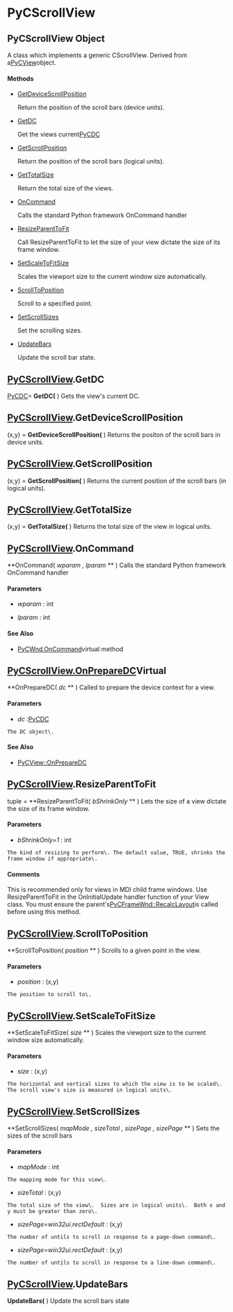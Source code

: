 # PyCScrollView

## PyCScrollView Object

A class which implements a generic CScrollView\.  Derived from a[PyCView](#pycview)object\.

#### Methods


  - [GetDeviceScrollPosition](PyCScrollView.md#pycscrollviewgetdevicescrollposition)

    Return the position of the scroll bars \(device units\)\.&nbsp;

  - [GetDC](PyCScrollView.md#pycscrollviewgetdc)

    Get the views current[PyCDC](#pycdc)&nbsp;

  - [GetScrollPosition](PyCScrollView.md#pycscrollviewgetscrollposition)

    Return the position of the scroll bars \(logical units\)\.&nbsp;

  - [GetTotalSize](PyCScrollView.md#pycscrollviewgettotalsize)

    Return the total size of the views\.&nbsp;

  - [OnCommand](PyCScrollView.md#pycscrollviewoncommand)

    Calls the standard Python framework OnCommand handler&nbsp;

  - [ResizeParentToFit](PyCScrollView.md#pycscrollviewresizeparenttofit)

    Call ResizeParentToFit to let the size of your view dictate the size of its frame window\.&nbsp;

  - [SetScaleToFitSize](PyCScrollView.md#pycscrollviewsetscaletofitsize)

    Scales the viewport size to the current window size automatically\.&nbsp;

  - [ScrollToPosition](PyCScrollView.md#pycscrollviewscrolltoposition)

    Scroll to a specified point\.&nbsp;

  - [SetScrollSizes](PyCScrollView.md#pycscrollviewsetscrollsizes)

    Set the scrolling sizes\.&nbsp;

  - [UpdateBars](PyCScrollView.md#pycscrollviewupdatebars)

    Update the scroll bar state\.&nbsp;


## [PyCScrollView](#pycscrollview)\.GetDC

[PyCDC](#pycdc)\= **GetDC\(** \)
Gets the view's current DC\.

## [PyCScrollView](#pycscrollview)\.GetDeviceScrollPosition

\(x,y\) \= **GetDeviceScrollPosition\(** \)
Returns the positon of the scroll bars in device units\.

## [PyCScrollView](#pycscrollview)\.GetScrollPosition

\(x,y\) \= **GetScrollPosition\(** \)
Returns the current position of the scroll bars \(in logical units\)\.

## [PyCScrollView](#pycscrollview)\.GetTotalSize

\(x,y\) \= **GetTotalSize\(** \)
Returns the total size of the view in logical units\.

## [PyCScrollView](#pycscrollview)\.OnCommand

 **OnCommand\( *wparam*  *, lparam* ** \)
Calls the standard Python framework OnCommand handler

#### Parameters


  -  *wparam* : int

    

  -  *lparam* : int

    

#### See Also


  - [PyCWnd\.OnCommand](PyCWnd.md#pycwndoncommand_virtual)virtual method

## [PyCScrollView\.OnPrepareDC](#pycscrollview)Virtual

 **OnPrepareDC\( *dc* ** \)
Called to prepare the device context for a view\.

#### Parameters


  -  *dc* :[PyCDC](#pycdc)

    The DC object\.

#### See Also


  - [PyCView::OnPrepareDC](PyCView.md#pycviewonpreparedc)

## [PyCScrollView](#pycscrollview)\.ResizeParentToFit

tuple \= **ResizeParentToFit\( *bShrinkOnly* ** \)
Lets the size of a view dictate the size of its frame window\.

#### Parameters


  -  *bShrinkOnly\=1* : int

    The kind of resizing to perform\. The default value, TRUE, shrinks the frame window if appropriate\.

#### Comments
This is recommended only for views in MDI child frame windows\.
Use ResizeParentToFit in the OnInitialUpdate handler function of your View class\.
You must ensure the parent's[PyCFrameWnd::RecalcLayout](PyCFrameWnd.md#pycframewndrecalclayout)is called before using this method\.

## [PyCScrollView](#pycscrollview)\.ScrollToPosition

 **ScrollToPosition\( *position* ** \)
Scrolls to a given point in the view\.

#### Parameters


  -  *position* : \(x,y\)

    The position to scroll to\.

## [PyCScrollView](#pycscrollview)\.SetScaleToFitSize

 **SetScaleToFitSize\( *size* ** \)
Scales the viewport size to the current window size automatically\.

#### Parameters


  -  *size* : \(x,y\)

    The horizontal and vertical sizes to which the view is to be scaled\. The scroll view's size is measured in logical units\.

## [PyCScrollView](#pycscrollview)\.SetScrollSizes

 **SetScrollSizes\( *mapMode*  *, sizeTotal*  *, sizePage*  *, sizePage* ** \)
Sets the sizes of the scroll bars

#### Parameters


  -  *mapMode* : int

    The mapping mode for this view\.

  -  *sizeTotal* : \(x,y\)

    The total size of the view\.  Sizes are in logical units\.  Both x and y must be greater than zero\.

  -  *sizePage\=win32ui\.rectDefault* : \(x,y\)

    The number of untils to scroll in response to a page-down command\.

  -  *sizePage\=win32ui\.rectDefault* : \(x,y\)

    The number of untils to scroll in response to a line-down command\.

## [PyCScrollView](#pycscrollview)\.UpdateBars

 **UpdateBars\(** \)
Update the scroll bars state